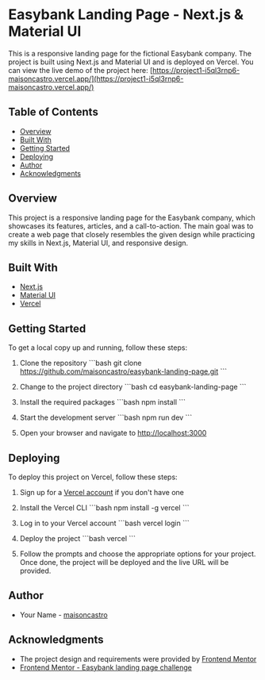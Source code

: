 # Easybank Landing Page - Next.js & Material UI

This is a responsive landing page for the fictional Easybank company. The project is built using Next.js and Material UI and is deployed on Vercel. You can view the live demo of the project here: [https://project1-i5ql3rnp6-maisoncastro.vercel.app/](https://project1-i5ql3rnp6-maisoncastro.vercel.app/)

## Table of Contents

- [Overview](#overview)
- [Built With](#built-with)
- [Getting Started](#getting-started)
- [Deploying](#deploying)
- [Author](#author)
- [Acknowledgments](#acknowledgments)

## Overview

This project is a responsive landing page for the Easybank company, which showcases its features, articles, and a call-to-action. The main goal was to create a web page that closely resembles the given design while practicing my skills in Next.js, Material UI, and responsive design.

## Built With

- [Next.js](https://nextjs.org/)
- [Material UI](https://mui.com/)
- [Vercel](https://vercel.com/)

## Getting Started

To get a local copy up and running, follow these steps:

1. Clone the repository
   \```bash
   git clone https://github.com/maisoncastro/easybank-landing-page.git
   \```

2. Change to the project directory
   \```bash
   cd easybank-landing-page
   \```

3. Install the required packages
   \```bash
   npm install
   \```

4. Start the development server
   \```bash
   npm run dev
   \```

5. Open your browser and navigate to [http://localhost:3000](http://localhost:3000)

## Deploying

To deploy this project on Vercel, follow these steps:

1. Sign up for a [Vercel account](https://vercel.com/signup) if you don't have one
2. Install the Vercel CLI
   \```bash
   npm install -g vercel
   \```

3. Log in to your Vercel account
   \```bash
   vercel login
   \```

4. Deploy the project
   \```bash
   vercel
   \```

5. Follow the prompts and choose the appropriate options for your project. Once done, the project will be deployed and the live URL will be provided.

## Author

- Your Name - [maisoncastro](https://github.com/your_username)

## Acknowledgments

- The project design and requirements were provided by [Frontend Mentor](https://www.frontendmentor.io)
- [Frontend Mentor - Easybank landing page challenge](https://www.frontendmentor.io/challenges/easybank-landing-page-WaUhkoDN)
